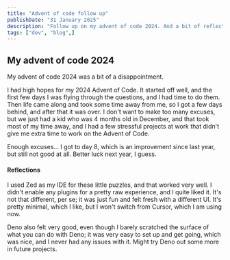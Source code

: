 ```yaml
---
title: "Advent of code follow up"
publishDate: "31 January 2025"
description: "Follow up on my advent of code 2024. And a bit of reflections"
tags: ["dev", "blog",]
---
```

## My advent of code 2024

My advent of code 2024 was a bit of a disappointment.

I had high hopes for my 2024 Advent of Code. It started off well, and the first few days I was flying through the questions, and I had time to do them. Then life came along and took some time away from me, so I got a few days behind, and after that it was over. I don't want to make too many excuses, but we just had a kid who was 4 months old in December, and that took most of my time away, and I had a few stressful projects at work that didn't give me extra time to work on the Advent of Code.

Enough excuses... I got to day 8, which is an improvement since last year, but still not good at all. Better luck next year, I guess.

#### Reflections
I used Zed as my IDE for these little puzzles, and that worked very well. I didn't enable any plugins for a pretty raw experience, and I quite liked it. It's not that different, per se; it was just fun and felt fresh with a different UI. It's pretty minimal, which I like, but I won't switch from Cursor, which I am using now.

Deno also felt very good, even though I barely scratched the surface of what you can do with Deno; it was very easy to set up and get going, which was nice, and I never had any issues with it. Might try Deno out some more in future projects.